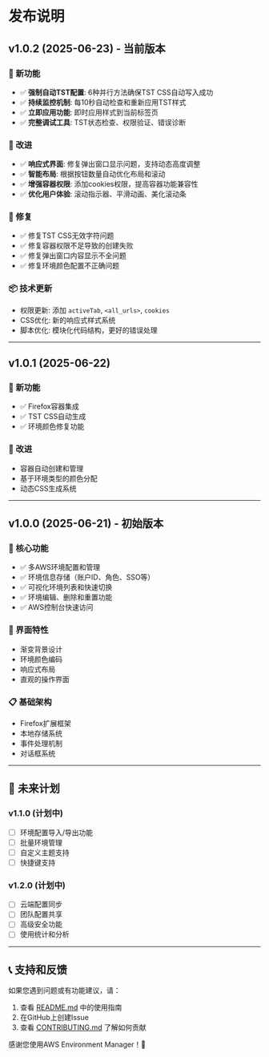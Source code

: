 # 发布说明

## v1.0.2 (2025-06-23) - 当前版本

### 🎉 新功能
- ✅ **强制自动TST配置**: 6种并行方法确保TST CSS自动写入成功
- ✅ **持续监控机制**: 每10秒自动检查和重新应用TST样式
- ✅ **立即应用功能**: 即时应用样式到当前标签页
- ✅ **完整调试工具**: TST状态检查、权限验证、错误诊断

### 🔧 改进
- ✅ **响应式界面**: 修复弹出窗口显示问题，支持动态高度调整
- ✅ **智能布局**: 根据按钮数量自动优化布局和滚动
- ✅ **增强容器权限**: 添加cookies权限，提高容器功能兼容性
- ✅ **优化用户体验**: 滚动指示器、平滑动画、美化滚动条

### 🐛 修复
- ✅ 修复TST CSS无效字符问题
- ✅ 修复容器权限不足导致的创建失败
- ✅ 修复弹出窗口内容显示不全问题
- ✅ 修复环境颜色配置不正确问题

### 📦 技术更新
- 权限更新: 添加 `activeTab`, `<all_urls>`, `cookies`
- CSS优化: 新的响应式样式系统
- 脚本优化: 模块化代码结构，更好的错误处理

---

## v1.0.1 (2025-06-22)

### 🎉 新功能
- ✅ Firefox容器集成
- ✅ TST CSS自动生成
- ✅ 环境颜色修复功能

### 🔧 改进
- 容器自动创建和管理
- 基于环境类型的颜色分配
- 动态CSS生成系统

---

## v1.0.0 (2025-06-21) - 初始版本

### 🎉 核心功能
- ✅ 多AWS环境配置和管理
- ✅ 环境信息存储（账户ID、角色、SSO等）
- ✅ 可视化环境列表和快速切换
- ✅ 环境编辑、删除和重置功能
- ✅ AWS控制台快速访问

### 🎨 界面特性
- 渐变背景设计
- 环境颜色编码
- 响应式布局
- 直观的操作界面

### 📋 基础架构
- Firefox扩展框架
- 本地存储系统
- 事件处理机制
- 对话框系统

---

## 🔮 未来计划

### v1.1.0 (计划中)
- [ ] 环境配置导入/导出功能
- [ ] 批量环境管理
- [ ] 自定义主题支持
- [ ] 快捷键支持

### v1.2.0 (计划中)
- [ ] 云端配置同步
- [ ] 团队配置共享
- [ ] 高级安全功能
- [ ] 使用统计和分析

---

## 📞 支持和反馈

如果您遇到问题或有功能建议，请：
1. 查看 [README.md](README.md) 中的使用指南
2. 在GitHub上创建Issue
3. 查看 [CONTRIBUTING.md](CONTRIBUTING.md) 了解如何贡献

感谢您使用AWS Environment Manager！🎉

